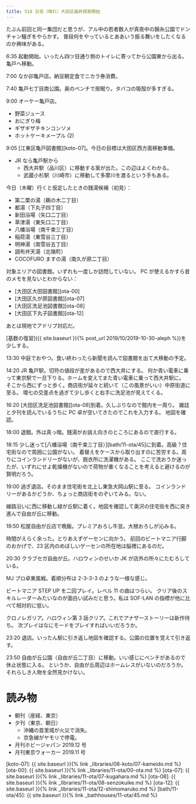 ```yaml
---
title: 518 日目（晴れ）大田区最終探索開始
---
```


たぶん前回と同一集団だと思うが、アル中の若者数人が真夜中の錦糸公園でドンチャン騒ぎをやらかす。
普段何をやっているとああいう振る舞いをしたくなるのか興味がある。

6:35 起動開始。いったん四ツ目通り側のトイレに寄ってから公園東から出る。
亀戸へ移動。

7:00 なか卯亀戸店。納豆朝定食でニカラ券消費。

7:40 亀戸七丁目南公園。奥のベンチで居眠り。タバコの吸殻が多すぎる。

9:00 オーケー亀戸店。

* 野菜ジュース
* おにぎり梅
* ギザギザチキンコンソメ
* ホットケーキメープル (2)

9:05 [江東区亀戸図書館][koto-07]。今日の目標は大田区西方面移動準備。

* JR なら亀戸駅から
  * 西大井駅（品川区）に移動する案が出た。この辺はよくわかる。
  * 武蔵小杉駅（川崎市）に移動して多摩川を渡るという手もある。

今日（木曜）行くと仮定したときの銭湯候補（初見）：

* 第二栗の湯（鵜の木二丁目）
* 都湯（下丸子四丁目）
* 新田浴場（矢口二丁目）
* 草津湯（東矢口二丁目）
* 八幡浴場（南千束三丁目）
* 稲荷湯（東雪谷三丁目）
* 明神湯（南雪谷五丁目）
* 調布弁天湯（北嶺町）
* COCOFURO ますの湯（南久が原二丁目）

対象エリアの図書館。いずれも一度しか訪問していない。
PC が使えるかすら昔のメモを見ないとわからない：

* [大田区大田図書館][ota-00]
* [大田区久が原図書館][ota-07]
* [大田区洗足池図書館][ota-08]
* [大田区下丸子図書館][ota-12]

あとは現地でアドリブ対応だ。

[基数の復習]({{ site.baseurl }}{% post_url 2019/10/2019-10-30-aleph %})を少しする。

13:30 中庭でおやつ。食い終わったら新聞を読んで図書館を出て大移動の予定。

14:20 JR 亀戸駅。切符の値段が差があるので西大井にする。
何か青い電車に乗って東京駅で一旦下りる。ホームを変えてまた青い電車に乗って西大井駅に。
そこから西にずっと歩く。商店街が延々と続いて（この風景がいい）中原街道に至る。
環七の交差点を過ぎて少し歩くと右手に洗足池が見えてくる。

16:20 [大田区洗足池図書館][ota-08]到着。久しぶりなので館内を一周り。
雑誌と夕刊を読んでいるうちに PC 卓が空いてきたのでこれを入力する。
地図を確認。

18:00 退館。外は真っ暗。銭湯がお誂え向きのところにあるので直行する。

18:15 少し迷って[八幡浴場（南千束三丁目）][bath/11-ota/45]に到着。高級？住宅街なので周囲に公園がない。
着替えをケースから取り出すのに苦労する。周りにコインランドリーがないが、脱衣所に洗濯機がある。
ここで洗おうか迷ったが、いずれにせよ乾燥機がないので荷物が重くなることを考えると避けるのが賢明だろう。

19:00 過ぎ退店。そのまま住宅街を北上し東急大岡山駅に至る。
コインランドリーがあるかどうか、ちょっと商店街をのぞいてみる。ない。

線路沿いに西に移動し緑が丘駅に着く。地図を確認して奥沢の住宅街を西に突き進んで自由が丘に移動。

19:50 松屋自由が丘店で晩飯。プレミアおろし牛並。大根おろしが沁みる。

時間がえらく余った。とりあえずゲーセンに向かう。
前回のビートマニア行脚のおかげで、23 区内のめぼしいゲーセンの所在地は脳裡にあるのだ。

20:30 クラブセガ自由が丘。ハロウィンのせいか JK が店外の所々にたむろしている。

MJ プロ卓東風戦。着順分布は 2-3-3-3 のような一様な感じ。

ビートマニア STEP UP を二回プレイ。レベル 11 の曲はつらい。
クリア後のスキルレーダーみたいなのが面白い試みだと思う。私は SOF-LAN の指標が他に比べて相対的に低い。

クロノレガリア。ハロウィン第 3 話クリア。これでアナザーストーリーは新作待ち。
次プレイはなにモードをプレイすればいいだろうか。

23:20 退店。いったん駅に引き返し地図を確認する。公園の位置を覚えて引き返す。

23:50 自由が丘公園（自由が丘二丁目）に移動。いい感じにベンチがあるので休止状態に入る。
というか、自由が丘周辺はホームレスがいないのだろうか。それらしき人物を全然見かけない。

# 読み物

* 朝刊（産経、東京）
* 夕刊（東京、朝日）
  * 沖縄の首里城が火災で消失。
  * 京急線がヤモリで停電。
* 月刊ホビージャパン 2019.12 号
* 月刊東京ウォーカー 2019.11 号

[koto-07]: {{ site.baseurl }}{% link _libraries/08-koto/07-kameido.md %}
[ota-00]: {{ site.baseurl }}{% link _libraries/11-ota/00-ota.md %}
[ota-07]: {{ site.baseurl }}{% link _libraries/11-ota/07-kugahara.md %}
[ota-08]: {{ site.baseurl }}{% link _libraries/11-ota/08-senzokuike.md %}
[ota-12]: {{ site.baseurl }}{% link _libraries/11-ota/12-shimomaruko.md %}
[bath/11-ota/45]: {{ site.baseurl }}{% link _bathhouses/11-ota/45.md %}
